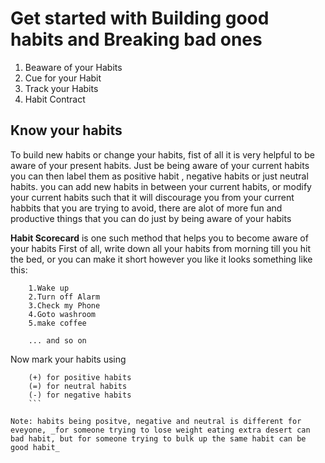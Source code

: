 # Get started with Building good habits and Breaking bad ones
1. Beaware of your Habits
2. Cue for your Habit
3. Track your Habits
4. Habit Contract
  

## Know your habits
To build new habits or change your habits, fist of all it is very helpful to be aware of your present habits. Just be being aware of your current habits you can then label them as positive habit , negative habits or just neutral habits.
you can add new habits in between your current habits, or modify your current habits such that it will discourage you from your current habbits that you are trying to avoid, there are alot of more fun and productive things that you can do just by being aware of your habits

__Habit Scorecard__ is one such method that helps you to become aware of your habits
First of all, write down all your habits from morning till you hit the bed, or you can make it short however you like
it looks something like this:
``` 
    1.Wake up
    2.Turn off Alarm
    3.Check my Phone
    4.Goto washroom
    5.make coffee
    
    ... and so on
   ```

Now mark your habits using
``` 
    (+) for positive habits
    (=) for neutral habits
    (-) for negative habits
    ```
    
Note: habits being positve, negative and neutral is different for eveyone, _for someone trying to lose weight eating extra desert can bad habit, but for someone trying to bulk up the same habit can be good habit_
    
